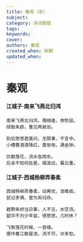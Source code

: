 ```yaml
---
title: 秦观（宋）
subject: 
category: 诗词歌赋
tags: 
keywords: 
cover: 
authors: 秦观
created_when: 宋朝
updated_when: 
---
```


# 秦观

#### 江城子·南来飞燕北归鸿

```
南来飞燕北归鸿，偶相逢，惨愁容。
绿鬓朱颜，重见两衰翁。

别后悠悠君莫问，无限事，不言中。
小槽春酒滴珠红，莫匆匆，满金钟。

饮散落花，流水各西东。
后会不知何处是，烟浪远，暮云重。
```

#### 江城子·西城杨柳弄春柔

```
西城杨柳弄春柔，动离忧，泪难收。
犹记多情、曾为系归舟。

碧野朱桥当日事，人不见，水空流。
韶华不为少年留，恨悠悠，几时休？

飞絮落花时候、一登楼。
便作春江都是泪，流不尽，许多愁。
```